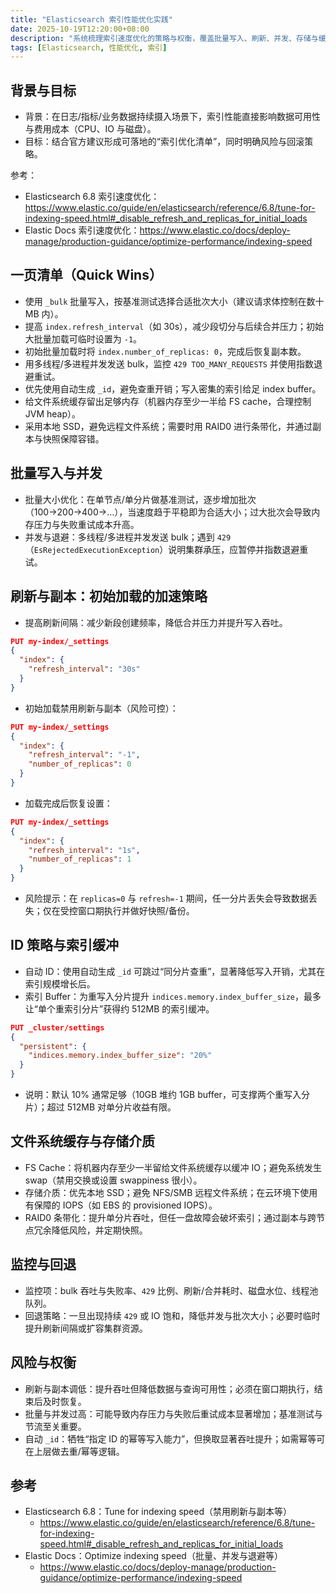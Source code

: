 ```yaml
---
title: "Elasticsearch 索引性能优化实践"
date: 2025-10-19T12:20:00+08:00
description: "系统梳理索引速度优化的策略与权衡，覆盖批量写入、刷新、并发、存储与缓存设置。"
tags: [Elasticsearch, 性能优化, 索引]
---
```


## 背景与目标

- 背景：在日志/指标/业务数据持续摄入场景下，索引性能直接影响数据可用性与费用成本（CPU、IO 与磁盘）。
- 目标：结合官方建议形成可落地的“索引优化清单”，同时明确风险与回滚策略。

参考：
- Elasticsearch 6.8 索引速度优化：https://www.elastic.co/guide/en/elasticsearch/reference/6.8/tune-for-indexing-speed.html#_disable_refresh_and_replicas_for_initial_loads
- Elastic Docs 索引速度优化：https://www.elastic.co/docs/deploy-manage/production-guidance/optimize-performance/indexing-speed

## 一页清单（Quick Wins）

- 使用 `_bulk` 批量写入，按基准测试选择合适批次大小（建议请求体控制在数十 MB 内）。
- 提高 `index.refresh_interval`（如 30s），减少段切分与后续合并压力；初始大批量加载可临时设置为 `-1`。
- 初始批量加载时将 `index.number_of_replicas: 0`，完成后恢复副本数。
- 用多线程/多进程并发发送 bulk，监控 `429 TOO_MANY_REQUESTS` 并使用指数退避重试。
- 优先使用自动生成 `_id`，避免查重开销；写入密集的索引给足 index buffer。
- 给文件系统缓存留出足够内存（机器内存至少一半给 FS cache，合理控制 JVM heap）。
- 采用本地 SSD，避免远程文件系统；需要时用 RAID0 进行条带化，并通过副本与快照保障容错。

## 批量写入与并发

- 批量大小优化：在单节点/单分片做基准测试，逐步增加批次（100→200→400→…），当速度趋于平稳即为合适大小；过大批次会导致内存压力与失败重试成本升高。
- 并发与退避：多线程/多进程并发发送 bulk；遇到 `429`（`EsRejectedExecutionException`）说明集群承压，应暂停并指数退避重试。

## 刷新与副本：初始加载的加速策略

- 提高刷新间隔：减少新段创建频率，降低合并压力并提升写入吞吐。

```json
PUT my-index/_settings
{
  "index": {
    "refresh_interval": "30s"
  }
}
```

- 初始加载禁用刷新与副本（风险可控）：

```json
PUT my-index/_settings
{
  "index": {
    "refresh_interval": "-1",
    "number_of_replicas": 0
  }
}
```

- 加载完成后恢复设置：

```json
PUT my-index/_settings
{
  "index": {
    "refresh_interval": "1s",
    "number_of_replicas": 1
  }
}
```

- 风险提示：在 `replicas=0` 与 `refresh=-1` 期间，任一分片丢失会导致数据丢失；仅在受控窗口期执行并做好快照/备份。

## ID 策略与索引缓冲

- 自动 ID：使用自动生成 `_id` 可跳过“同分片查重”，显著降低写入开销，尤其在索引规模增长后。
- 索引 Buffer：为重写入分片提升 `indices.memory.index_buffer_size`，最多让“单个重索引分片”获得约 512MB 的索引缓冲。

```json
PUT _cluster/settings
{
  "persistent": {
    "indices.memory.index_buffer_size": "20%"
  }
}
```

- 说明：默认 10% 通常足够（10GB 堆约 1GB buffer，可支撑两个重写入分片）；超过 512MB 对单分片收益有限。

## 文件系统缓存与存储介质

- FS Cache：将机器内存至少一半留给文件系统缓存以缓冲 IO；避免系统发生 swap（禁用交换或设置 swappiness 很小）。
- 存储介质：优先本地 SSD；避免 NFS/SMB 远程文件系统；在云环境下使用有保障的 IOPS（如 EBS 的 provisioned IOPS）。
- RAID0 条带化：提升单分片吞吐，但任一盘故障会破坏索引；通过副本与跨节点冗余降低风险，并定期快照。

## 监控与回退

- 监控项：bulk 吞吐与失败率、`429` 比例、刷新/合并耗时、磁盘水位、线程池队列。
- 回退策略：一旦出现持续 `429` 或 IO 饱和，降低并发与批次大小；必要时临时提升刷新间隔或扩容集群资源。

## 风险与权衡

- 刷新与副本调低：提升吞吐但降低数据与查询可用性；必须在窗口期执行，结束后及时恢复。
- 批量与并发过高：可能导致内存压力与失败后重试成本显著增加；基准测试与节流至关重要。
- 自动 `_id`：牺牲“指定 ID 的幂等写入能力”，但换取显著吞吐提升；如需幂等可在上层做去重/幂等逻辑。

## 参考

- Elasticsearch 6.8：Tune for indexing speed（禁用刷新与副本等）
  - https://www.elastic.co/guide/en/elasticsearch/reference/6.8/tune-for-indexing-speed.html#_disable_refresh_and_replicas_for_initial_loads
- Elastic Docs：Optimize indexing speed（批量、并发与退避等）
  - https://www.elastic.co/docs/deploy-manage/production-guidance/optimize-performance/indexing-speed